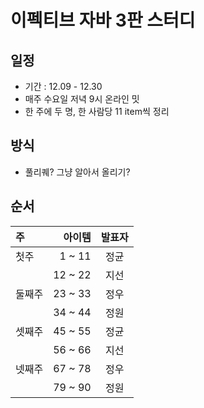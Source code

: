 # 이펙티브 자바 3판 스터디


## 일정 
- 기간 : 12.09 - 12.30
- 매주 수요일 저녁 9시 온라인 밋
- 한 주에 두 명, 한 사람당 11 item씩 정리


## 방식
- 풀리퀘? 그냥 알아서 올리기?

## 순서
|주|아이템|발표자|
|:----|-----:|:----:|
|첫주|1 ~ 11|정균|
||12 ~ 22|지선|
|둘째주|23 ~ 33|정우|
||34 ~ 44|정원|
|셋째주|45 ~ 55|정균|
||56 ~ 66|지선|
|넷째주|67 ~ 78|정우|
||79 ~ 90|정원|
